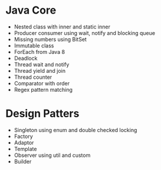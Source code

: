 # Java Core 
- Nested class with inner and static inner 
- Producer consumer using wait, notify and blocking queue
- Missing numbers using BitSet
- Immutable class 
- ForEach from Java 8 
- Deadlock 
- Thread wait and notify 
- Thread yield and join 
- Thread counter 
- Comparator with order 
- Regex pattern matching 


# Design Patters
- Singleton using enum and double checked locking 
- Factory 
- Adaptor 
- Template 
- Observer using util and custom 
- Builder 
